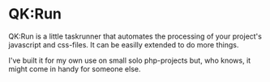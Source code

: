 QK:Run
=

QK:Run is a little taskrunner that automates the processing of your project's javascript and css-files. It can be easilly extended to do more things.

I've built it for my own use on small solo php-projects but, who knows, it might come in handy for someone else. 

